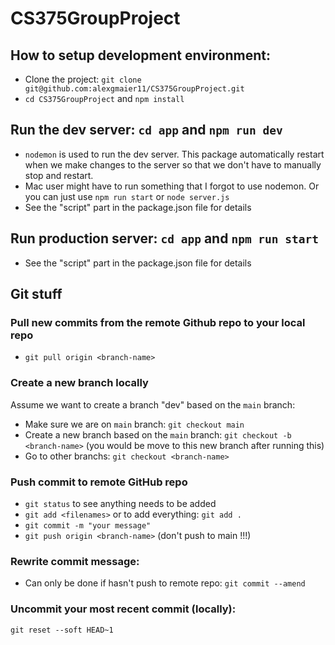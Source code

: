 # CS375GroupProject

## How to setup development environment:
- Clone the project: `git clone git@github.com:alexgmaier11/CS375GroupProject.git`
- `cd CS375GroupProject` and `npm install`

## Run the dev server: `cd app` and `npm run dev`
- `nodemon` is used to run the dev server. This package automatically restart when we make 
changes to the server so that we don't have to manually stop and restart.
- Mac user might have to run something that I forgot to use nodemon. Or you can just use `npm run start` or `node server.js`
- See the "script" part in the package.json file for details

## Run production server: `cd app` and `npm run start`
- See the "script" part in the package.json file for details

## Git stuff

### Pull new commits from the remote Github repo to your local repo
- `git pull origin <branch-name>`

### Create a new branch locally 
Assume we want to create a branch "dev" based on the `main` branch:
- Make sure we are on `main` branch: `git checkout main`
- Create a new branch based on the `main` branch: `git checkout -b <branch-name>` (you would be move to this new branch after running this)
- Go to other branchs: `git checkout <branch-name>`

### Push commit to remote GitHub repo
- `git status` to see anything needs to be added
- `git add <filenames>` or to add everything: `git add .`
- `git commit -m "your message"`
- `git push origin <branch-name>` (don't push to main !!!)

### Rewrite commit message:
- Can only be done if hasn't push to remote repo: `git commit --amend`

### Uncommit your most recent commit (locally):
`git reset --soft HEAD~1`

